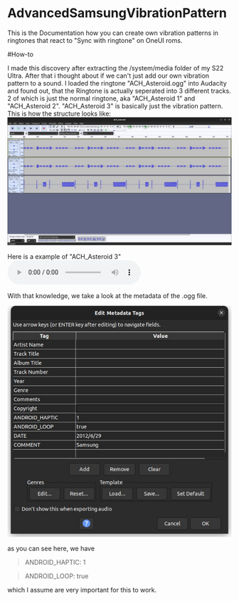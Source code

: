 # AdvancedSamsungVibrationPattern
This is the Documentation how you can create own vibration patterns in ringtones that react to "Sync with ringtone" on OneUI roms.

#How-to

I made this discovery after extracting the /system/media folder of my S22 Ultra.
After that i thought about if we can't just add our own vibration pattern to a sound.
I loaded the ringtone "ACH_Asteroid.ogg" into Audacity and found out, that the Ringtone is actually seperated into 3 different tracks.
2 of which is just the normal ringtone, aka "ACH_Asteroid 1" and "ACH_Asteroid 2".
"ACH_Asteroid 3" is basically just the vibration pattern. 
This is how the structure looks like:
![Structure](https://github.com/JeyKul/AdvancedSamsungVibrationPattern/blob/main/howdoesitlook.jpg?raw=true)

Here is a example of "ACH_Asteroid 3"
![Audio](https://github.com/JeyKul/AdvancedSamsungVibrationPattern/blob/main/vibrationexample.ogg?raw=true)

With that knowledge, we take a look at the metadata of the .ogg file.

![Structure](https://github.com/JeyKul/AdvancedSamsungVibrationPattern/blob/main/metadata.jpg?raw=true)


as you can see here, we have 
> ANDROID_HAPTIC: 1

> ANDROID_LOOP: true

which I assume are very important for this to work.
